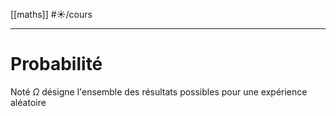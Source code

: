 [[maths]] #☀️/cours
___
# Probabilité
Noté $\Omega$ désigne l'ensemble des résultats possibles pour une expérience aléatoire